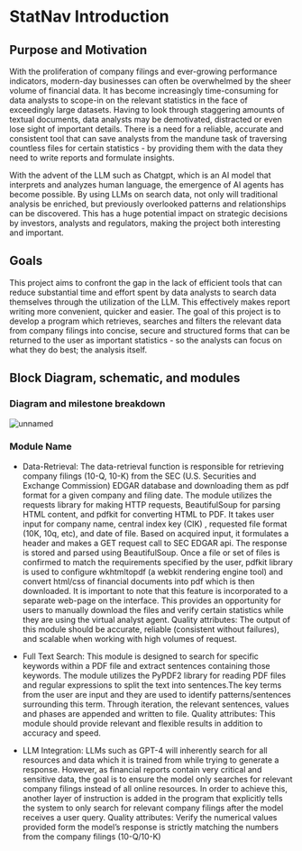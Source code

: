 # StatNav Introduction
## Purpose and Motivation
With the proliferation of company filings and ever-growing performance indicators, modern-day businesses can often be overwhelmed by the sheer volume of financial data. It has become increasingly time-consuming for data analysts to scope-in on the relevant statistics in the face of exceedingly large datasets. Having to look through staggering amounts of textual documents, data analysts may be demotivated, distracted or even lose sight of important details. There is a need for a reliable, accurate and consistent tool that can save analysts from the mandune task of traversing countless files for certain statistics - by providing them with the data they need to write reports and formulate insights. 

With the advent of the LLM such as Chatgpt, which is an AI model that interprets and analyzes human language, the emergence of AI agents has become possible. By using LLMs on search data, not only will traditional analysis be enriched, but previously overlooked patterns and relationships can be discovered. This has a huge potential impact on strategic decisions by investors, analysts and regulators, making the project both interesting and important.

## Goals
This project aims to confront the gap in the lack of efficient tools that can reduce substantial time and effort spent by data analysts to search data themselves through the utilization of the LLM. This effectively makes report writing more convenient, quicker and easier. The goal of this project is to develop a program which retrieves, searches and filters the relevant data from company filings into concise, secure and structured forms that can be returned to the user as important statistics - so the analysts can focus on what they do best; the analysis itself.  

## Block Diagram, schematic, and modules
### Diagram and milestone breakdown
![unnamed](https://github.com/user-attachments/assets/94a90270-388d-45eb-aa7b-31984c5c19c0)

### Module Name
- Data-Retrieval:
The data-retrieval function is responsible for retrieving company filings (10-Q, 10-K) from the SEC (U.S. Securities and Exchange Commission) EDGAR database and downloading them as pdf format for a given company and filing date. The module utilizes the requests library for making HTTP requests, BeautifulSoup for parsing HTML content, and pdfkit for converting HTML to PDF.
It takes user input for company name, central index key (CIK) , requested file format (10K, 10q, etc), and date of file. Based on acquired input, it formulates a header and makes a GET request call to SEC EDGAR api. The response is stored and parsed using BeautifulSoup. Once a file or set of files is confirmed to match the requirements specified by the user, pdfkit library is used to configure wkhtmltopdf (a webkit rendering engine tool) and convert html/css of financial documents into pdf which is then downloaded.
It is important to note that this feature is incorporated to a separate web-page on the interface. This provides an opportunity for users to manually download the files and verify certain statistics while they are using the virtual analyst agent.
Quality attributes: The output of this module should be accurate, reliable (consistent without failures), and scalable when working with high volumes of request. 

- Full Text Search:
This module is designed to search for specific keywords within a PDF file and extract sentences containing those keywords. The module utilizes the PyPDF2 library for reading PDF files and regular expressions to split the text into sentences.The key terms from the user are input and they are used to identify patterns/sentences surrounding this term. Through iteration, the relevant sentences, values and phases are appended and written to file.
Quality attributes: This module should provide relevant and flexible results in addition to accuracy and speed. 

- LLM Integration:
LLMs such as GPT-4 will inherently search for all resources and data which it is trained from while trying to generate a response. However, as financial reports contain very critical and sensitive data, the goal is to ensure the model only searches for relevant company filings instead of all online resources. In order to achieve this, another layer of instruction is added in the program that explicitly tells the system to only search for relevant company filings after the model receives a user query. 
Quality attributes: Verify the numerical values provided form the model’s response is strictly matching the numbers from the company filings (10-Q/10-K)

